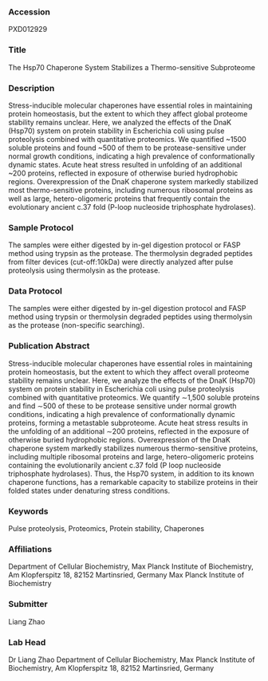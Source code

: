 ### Accession
PXD012929

### Title
The Hsp70 Chaperone System Stabilizes a Thermo-sensitive Subproteome

### Description
Stress-inducible molecular chaperones have essential roles in maintaining protein homeostasis, but the extent to which they affect global proteome stability remains unclear. Here, we analyzed the effects of the DnaK (Hsp70) system on protein stability in Escherichia coli using pulse proteolysis combined with quantitative proteomics. We quantified ~1500 soluble proteins and found ~500 of them to be protease-sensitive under normal growth conditions, indicating a high prevalence of conformationally dynamic states. Acute heat stress resulted in unfolding of an additional ~200 proteins, reflected in exposure of otherwise buried hydrophobic regions. Overexpression of the DnaK chaperone system markedly stabilized most thermo-sensitive proteins, including numerous ribosomal proteins as well as large, hetero-oligomeric proteins that frequently contain the evolutionary ancient c.37 fold (P-loop nucleoside triphosphate hydrolases).

### Sample Protocol
The samples were either digested by in-gel digestion protocol or FASP method using trypsin as the protease. The thermolysin degraded peptides from filter devices (cut-off:10kDa) were directly analyzed after pulse proteolysis using thermolysin as the protease.

### Data Protocol
The samples were either digested by in-gel digestion protocol and FASP method using trypsin or thermolysin degraded peptides using thermolysin as the protease (non-specific searching).

### Publication Abstract
Stress-inducible molecular chaperones have essential roles in maintaining protein homeostasis, but the extent to which they affect overall proteome stability remains unclear. Here, we analyze the effects of the DnaK (Hsp70) system on protein stability in Escherichia coli using pulse proteolysis combined with quantitative proteomics. We quantify &#x223c;1,500 soluble proteins and find &#x223c;500 of these to be protease sensitive under normal growth conditions, indicating a high prevalence of conformationally dynamic proteins, forming a metastable subproteome. Acute heat stress results in the unfolding of an additional &#x223c;200 proteins, reflected in the exposure of otherwise buried hydrophobic regions. Overexpression of the DnaK chaperone system markedly stabilizes numerous thermo-sensitive proteins, including multiple ribosomal proteins and large, hetero-oligomeric proteins containing the evolutionarily ancient c.37 fold (P loop nucleoside triphosphate hydrolases). Thus, the Hsp70 system, in addition to its known chaperone functions, has a remarkable capacity to stabilize proteins in their folded states under denaturing stress conditions.

### Keywords
Pulse proteolysis, Proteomics, Protein stability, Chaperones

### Affiliations
Department of Cellular Biochemistry, Max Planck Institute of Biochemistry, Am Klopferspitz 18, 82152 Martinsried, Germany
Max Planck Institute of Biochemistry

### Submitter
Liang Zhao

### Lab Head
Dr Liang Zhao
Department of Cellular Biochemistry, Max Planck Institute of Biochemistry, Am Klopferspitz 18, 82152 Martinsried, Germany


